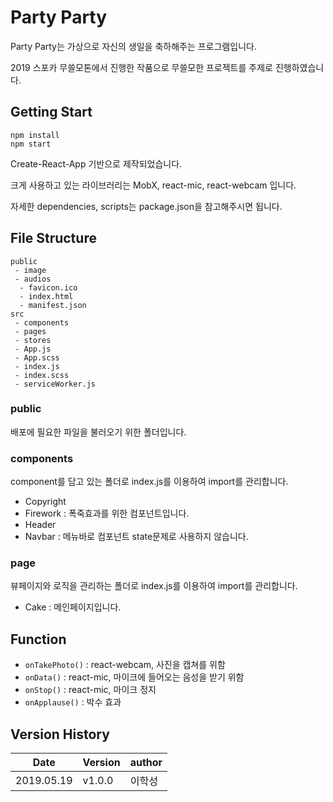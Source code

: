 # Party Party
Party Party는 가상으로 자신의 생일을 축하해주는 프로그램입니다.

2019 스포카 무쓸모톤에서 진행한 작품으로 무쓸모한 프로젝트를 주제로 진행하였습니다.
## Getting Start
```
npm install
npm start
```
Create-React-App 기반으로 제작되었습니다.

크게 사용하고 있는 라이브러리는 MobX, react-mic, react-webcam 입니다.

자세한 dependencies, scripts는 package.json을 참고해주시면 됩니다.
## File Structure
```
public
 - image
 - audios
  - favicon.ico
  - index.html
  - manifest.json
src
 - components
 - pages
 - stores
 - App.js
 - App.scss
 - index.js
 - index.scss
 - serviceWorker.js
```
### public
배포에 필요한 파일을 불러오기 위한 폴더입니다.
### components
component를 담고 있는 폴더로 index.js를 이용하여 import를 관리합니다.
- Copyright
- Firework : 폭죽효과를 위한 컴포넌트입니다.
- Header
- Navbar : 메뉴바로 컴포넌트 state문제로 사용하지 않습니다.
### page
뷰페이지와 로직을 관리하는 폴더로 index.js를 이용하여 import를 관리합니다. 
- Cake : 메인페이지입니다.
## Function
- `onTakePhoto()` : react-webcam, 사진을 캡쳐를 위함
- `onData()` : react-mic, 마이크에 들어오는 음성을 받기 위함
- `onStop()` : react-mic, 마이크 정지
- `onApplause()` : 박수 효과

## Version History
| Date  | Version | author |
| ------------- | ------------- | ------------- |
| 2019.05.19   | v1.0.0 | 이학성 |
